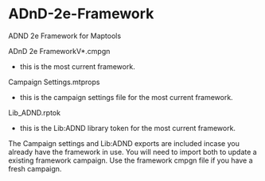 # ADnD-2e-Framework
ADND 2e Framework for Maptools

ADnD 2e FrameworkV*.cmpgn
- this is the most current framework.

Campaign Settings.mtprops
- this is the campaign settings file for the most current framework.

Lib_ADND.rptok
- this is the Lib:ADND library token for the most current framework.

The Campaign settings and Lib:ADND exports are included incase you already have the framework in use. You will need to import
both to update a existing framework campaign. Use the framework cmpgn file if you have a fresh campaign.
